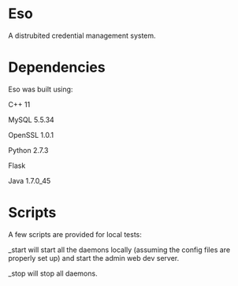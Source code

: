 Eso
===

A distrubited credential management system.

Dependencies
===
Eso was built using:

C++ 11

MySQL 5.5.34

OpenSSL 1.0.1 

Python 2.7.3

Flask

Java 1.7.0_45

Scripts
===
A few scripts are provided for local tests:

_start will start all the daemons locally (assuming the config files are 
properly set up) and start the admin web dev server.

_stop will stop all daemons.
